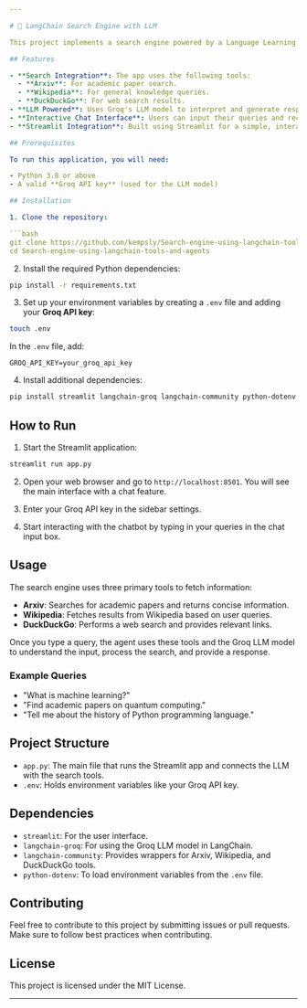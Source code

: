 ```yaml
---

# 🔎 LangChain Search Engine with LLM

This project implements a search engine powered by a Language Learning Model (LLM) and multiple tools, including Arxiv, Wikipedia, and DuckDuckGo. The application allows users to interact with an agent capable of answering queries by searching academic papers, Wikipedia, and the web, all within a Streamlit interface.

## Features

- **Search Integration**: The app uses the following tools:
  - **Arxiv**: For academic paper search.
  - **Wikipedia**: For general knowledge queries.
  - **DuckDuckGo**: For web search results.
- **LLM Powered**: Uses Groq's LLM model to interpret and generate responses based on the user's input.
- **Interactive Chat Interface**: Users can input their queries and receive responses from the agent in a conversational format.
- **Streamlit Integration**: Built using Streamlit for a simple, interactive user interface.

## Prerequisites

To run this application, you will need:

- Python 3.8 or above
- A valid **Groq API key** (used for the LLM model)

## Installation

1. Clone the repository:

```bash
git clone https://github.com/kempsly/Search-engine-using-langchain-tools-and-agents.git
cd Search-engine-using-langchain-tools-and-agents
```

2. Install the required Python dependencies:

```bash
pip install -r requirements.txt
```

3. Set up your environment variables by creating a `.env` file and adding your **Groq API key**:

```bash
touch .env
```

In the `.env` file, add:

```env
GROQ_API_KEY=your_groq_api_key
```

4. Install additional dependencies:

```bash
pip install streamlit langchain-groq langchain-community python-dotenv
```

## How to Run

1. Start the Streamlit application:

```bash
streamlit run app.py
```

2. Open your web browser and go to `http://localhost:8501`. You will see the main interface with a chat feature.

3. Enter your Groq API key in the sidebar settings.

4. Start interacting with the chatbot by typing in your queries in the chat input box.

## Usage

The search engine uses three primary tools to fetch information:

- **Arxiv**: Searches for academic papers and returns concise information.
- **Wikipedia**: Fetches results from Wikipedia based on user queries.
- **DuckDuckGo**: Performs a web search and provides relevant links.

Once you type a query, the agent uses these tools and the Groq LLM model to understand the input, process the search, and provide a response.

### Example Queries

- "What is machine learning?"
- "Find academic papers on quantum computing."
- "Tell me about the history of Python programming language."

## Project Structure

- `app.py`: The main file that runs the Streamlit app and connects the LLM with the search tools.
- `.env`: Holds environment variables like your Groq API key.

## Dependencies

- `streamlit`: For the user interface.
- `langchain-groq`: For using the Groq LLM model in LangChain.
- `langchain-community`: Provides wrappers for Arxiv, Wikipedia, and DuckDuckGo tools.
- `python-dotenv`: To load environment variables from the `.env` file.

## Contributing

Feel free to contribute to this project by submitting issues or pull requests. Make sure to follow best practices when contributing.

## License

This project is licensed under the MIT License.

---
```

